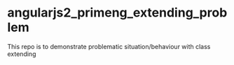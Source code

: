 # angularjs2_primeng_extending_problem
This repo is to demonstrate problematic situation/behaviour with class extending
